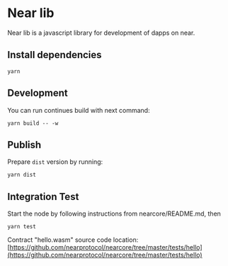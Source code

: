 
Near lib
========

Near lib is a javascript library for development of dapps on near.

Install dependencies
--------------------

```
yarn
```

Development
-----------

You can run continues build with next command:

```
yarn build -- -w
```

Publish
-------

Prepare `dist` version by running:

```
yarn dist
```

Integration Test
----------------

Start the node by following instructions from nearcore/README.md, then

```
yarn test
```

Contract "hello.wasm" source code location: [https://github.com/nearprotocol/nearcore/tree/master/tests/hello](https://github.com/nearprotocol/nearcore/tree/master/tests/hello)

